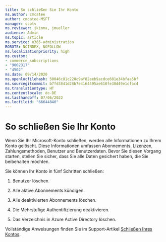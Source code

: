 ```yaml
---
title: So schließen Sie Ihr Konto
ms.author: cmcatee
author: cmcatee-MSFT
manager: scotv
ms.reviewer: jkinma, jmueller
audience: Admin
ms.topic: article
ms.service: o365-administration
ROBOTS: NOINDEX, NOFOLLOW
ms.localizationpriority: high
ms.custom:
- commerce_subscriptions
- "9002317"
- "4502"
ms.date: 09/14/2020
ms.openlocfilehash: 50046c81c220c9af82eeb9acdce681e34bfaa5bf
ms.sourcegitcommit: b7fd3841d28b7e4164495ae610fe38d49e1cfac4
ms.translationtype: HT
ms.contentlocale: de-DE
ms.lasthandoff: 07/06/2022
ms.locfileid: "66644840"
---
```

# <a name="how-to-close-your-account"></a>So schließen Sie Ihr Konto

Wenn Sie Ihr Microsoft-Konto schließen, werden alle Informationen zu Ihrem Konto gelöscht. Diese Informationen umfassen Abonnements, Lizenzen, Zahlungsmethoden, Benutzer und Benutzerdaten. Bevor Sie diesen Vorgang starten, stellen Sie sicher, dass Sie alle Daten gesichert haben, die Sie beibehalten möchten.

Sie können Ihr Konto in fünf Schritten schließen:

1. Benutzer löschen.

2. Alle aktive Abonnements kündigen.

3. Alle deaktivierten Abonnements löschen.

4. Die Mehrstufige Authentifizierung deaktivieren.

5. Das Verzeichnis in Azure Active Directory löschen.

Vollständige Anweisungen finden Sie im Support-Artikel [Schließen Ihres Kontos](https://docs.microsoft.com/microsoft-365/commerce/close-your-account).
